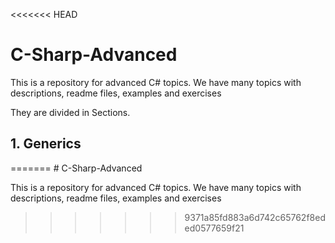 <<<<<<< HEAD
<h1>C-Sharp-Advanced</h1>

<p>This is a repository for advanced C# topics. We have many topics with descriptions, readme files, examples and exercises</p>

<p>They are divided in Sections.</p>

<h2>1. Generics</h2>
=======
# C-Sharp-Advanced

<p>This is a repository for advanced C# topics. We have many topics with descriptions, readme files, examples and exercises</p>

>>>>>>> 9371a85fd883a6d742c65762f8eded0577659f21

